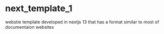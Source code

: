 # next_template_1
 webstie template developed in nextjs 13 that has a format similar to most of documentaion websites
